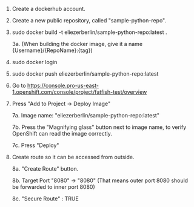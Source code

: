 1. Create a dockerhub account.
2. Create a new public repository, called "sample-python-repo".

     

3. sudo docker build -t eliezerberlin/sample-python-repo:latest .

    3a. (When building the docker image, give it a name {Username}/{RepoName}:{tag})
4. sudo docker login
5. sudo docker push eliezerberlin/sample-python-repo:latest

6. Go to https://console.pro-us-east-1.openshift.com/console/project/fatfish-test/overview
7. Press "Add to Project -> Deploy Image"

    7a. Image name: "eliezerberlin/sample-python-repo:latest"

    7b. Press the "Magnifying glass" button next to image name, to verify OpenShift can read the image correctly.

    7c. Press "Deploy"

8. Create route so it can be accessed from outside.

    8a. "Create Route" button.

    8b. Target Port "8080" -> "8080" (That means outer port 8080 should be forwarded to inner port 8080)

    8c. "Secure Route" : TRUE

